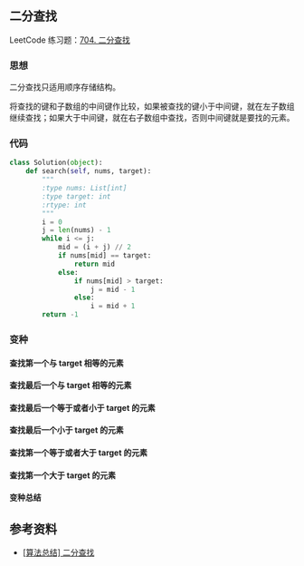 ## 二分查找

LeetCode 练习题：[704. 二分查找](https://leetcode-cn.com/problems/binary-search/)

### 思想

二分查找只适用顺序存储结构。

将查找的键和子数组的中间键作比较，如果被查找的键小于中间键，就在左子数组继续查找；如果大于中间键，就在右子数组中查找，否则中间键就是要找的元素。

### 代码

```python
class Solution(object):
    def search(self, nums, target):
        """
        :type nums: List[int]
        :type target: int
        :rtype: int
        """
        i = 0
        j = len(nums) - 1
        while i <= j:
            mid = (i + j) // 2
            if nums[mid] == target:
                return mid
            else:
                if nums[mid] > target:
                    j = mid - 1
                else:
                    i = mid + 1
        return -1
```

### 变种

#### 查找第一个与 target 相等的元素

#### 查找最后一个与 target 相等的元素

#### 查找最后一个等于或者小于 target 的元素

#### 查找最后一个小于 target 的元素

#### 查找第一个等于或者大于 target 的元素

#### 查找第一个大于 target 的元素

#### 变种总结

## 参考资料

- [[算法总结] 二分查找](https://www.jianshu.com/p/0f823fbd4d20)
